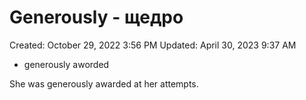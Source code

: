 # Generously - щедро

Created: October 29, 2022 3:56 PM
Updated: April 30, 2023 9:37 AM

- generously aworded

She was generously awarded at her attempts.